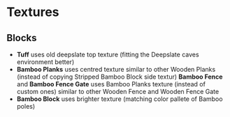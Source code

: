 # Textures
## Blocks

- **Tuff** uses old deepslate top texture (fitting the Deepslate caves environment better)
- **Bamboo Planks** uses centred texture similar to other Wooden Planks (instead of copying Stripped Bamboo Block side textur)
 **Bamboo Fence** and **Bamboo Fence Gate** uses Bamboo Planks texture (instead of custom ones) similar to other Wooden Fence and Wooden Fence Gate
- **Bamboo Block** uses brighter texture (matching color pallete of Bamboo poles)